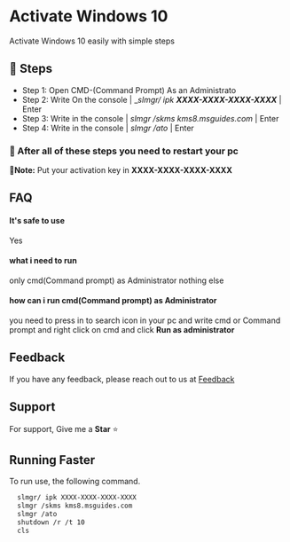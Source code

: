 
# Activate Windows 10

Activate Windows 10 easily with simple steps

## 🍄 Steps

 - Step 1: Open CMD-(Command Prompt) As an Administrato
 - Step 2: Write On the console | __slmgr/ ipk **XXXX-XXXX-XXXX-XXXX**_ | Enter
 - Step 3: Write in the console | _slmgr /skms kms8.msguides.com_  | Enter
 - Step 4: Write in the console | _slmgr /ato_                     | Enter
 
 ### 🔴 After all of these steps you need to restart your pc

 📝**Note:** Put your activation key in **XXXX-XXXX-XXXX-XXXX**

## FAQ

#### It's safe to use

Yes

#### what i need to run

only cmd(Command prompt) as Administrator nothing else

#### how can i run cmd(Command prompt) as Administrator

you need to press in to search icon in your pc and write cmd or Command prompt and right click on cmd and click **Run as administrator**
## Feedback

If you have any feedback, please reach out to us at [Feedback](https://github.com/MRCYODev/Activate-Windows-10/issues)


## Support

For support, Give me a **Star** ⭐


## Running Faster
To run use, the following command.

```bash
  slmgr/ ipk XXXX-XXXX-XXXX-XXXX
  slmgr /skms kms8.msguides.com
  slmgr /ato
  shutdown /r /t 10
  cls
```

